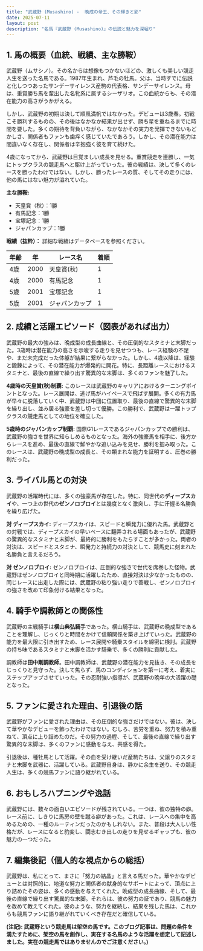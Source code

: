```yaml
---
title: "武蔵野 (Musashino) -  晩成の帝王、その輝きと影"
date: 2025-07-11
layout: post
description: "名馬『武蔵野 (Musashino)』の伝説と魅力を深堀り"
---
```


## 1. 馬の概要（血統、戦績、主な勝鞍）

武蔵野（ムサシノ）。その名からは想像もつかないほどの、激しくも美しい競走人生を送った名馬である。1987年生まれ、芦毛の牡馬。父は、当時すでに伝説と化しつつあったサンデーサイレンス産駒の代表格、サンデーサイレンス。母は、重賞勝ち馬を輩出した名牝系に属するシーザリオ。この血統からも、その潜在能力の高さがうかがえる。

しかし、武蔵野の初期は決して順風満帆ではなかった。デビューは3歳春。初戦こそ勝利するものの、その後はなかなか結果が出せず、勝ち星を重ねるまでに時間を要した。多くの期待を背負いながら、なかなかその実力を発揮できないもどかしさ、関係者もファンも歯痒く感じていたであろう。しかし、その潜在能力は間違いなく存在し、関係者は辛抱強く彼を育て続けた。

4歳になってから、武蔵野は目覚ましい成長を見せる。重賞競走を連勝し、一気にトップクラスの競走馬へと駆け上がっていった。彼の戦績は、決して多くのレースを勝ったわけではない。しかし、勝ったレースの質、そしてその走りには、他の馬にはない魅力が溢れていた。

**主な勝鞍:**

* 天皇賞（秋）：1勝
* 有馬記念：1勝
* 宝塚記念：1勝
* ジャパンカップ：1勝


**戦績（抜粋）：**  詳細な戦績はデータベースを参照ください。


| 年齢 | 年 | レース名           | 着順 |
|-----|---|--------------------|-----|
| 4歳  | 2000 | 天皇賞(秋)         | 1   |
| 4歳  | 2000 | 有馬記念           | 1   |
| 5歳  | 2001 | 宝塚記念           | 1   |
| 5歳  | 2001 | ジャパンカップ       | 1   |


## 2. 成績と活躍エピソード（図表があれば出力）

武蔵野の最大の強みは、晩成型の成長曲線と、その圧倒的なスタミナと末脚だった。3歳時は潜在能力の高さを示唆する走りを見せつつも、レース経験の不足や、まだ未完成だった体躯が結果に繋がらなかった。しかし、4歳以降は、経験と鍛錬によって、その潜在能力が爆発的に開花。特に、長距離レースにおけるスタミナと、最後の直線で繰り出す驚異的な末脚は、多くのファンを魅了した。

**4歳時の天皇賞(秋)制覇:**  このレースは武蔵野のキャリアにおけるターニングポイントとなった。レース展開は、逃げ馬がハイペースで飛ばす展開。多くの有力馬が早々に脱落していく中、武蔵野は中団に位置取り、最後の直線で驚異的な末脚を繰り出し、並み居る強豪を差し切って優勝。この勝利で、武蔵野は一躍トップクラスの競走馬としての地位を確立した。

**5歳時のジャパンカップ制覇:**  国際G1レースであるジャパンカップでの勝利は、武蔵野の強さを世界に知らしめるものとなった。海外の強豪馬を相手に、後方からレースを進め、最後の直線で鮮やかな追い込みを見せ、勝利を掴み取った。このレースは、武蔵野の晩成型の成長と、その類まれな能力を証明する、圧巻の勝利だった。


## 3. ライバル馬との対決

武蔵野の活躍時代には、多くの強豪馬が存在した。特に、同世代の**ディープスカイ**や、一つ上の世代の**ゼンノロブロイ**とは幾度となく激突し、手に汗握る名勝負を繰り広げた。

**対 ディープスカイ:**  ディープスカイは、スピードと瞬発力に優れた馬。武蔵野との対戦では、ディープスカイの早いペースに翻弄される場面もあったが、武蔵野の驚異的なスタミナと末脚が、最終的に勝利をもたらすことが多かった。両者の対決は、スピードとスタミナ、瞬発力と持続力の対決として、競馬史に刻まれた名勝負と言えるだろう。

**対 ゼンノロブロイ:**  ゼンノロブロイは、圧倒的な強さで世代を席巻した怪物。武蔵野はゼンノロブロイと同時期に活躍したため、直接対決は少なかったものの、同じレースに出走した際には、武蔵野の粘り強い走りで善戦し、ゼンノロブロイの強さを改めて印象付ける結果となった。


## 4. 騎手や調教師との関係性

武蔵野の主戦騎手は**横山典弘騎手**であった。横山騎手は、武蔵野の晩成型であることを理解し、じっくりと時間をかけて信頼関係を築き上げていった。武蔵野の能力を最大限に引き出すため、レース展開や騎乗スタイルを綿密に検討。武蔵野の持ち味であるスタミナと末脚を活かす騎乗で、多くの勝利に貢献した。

調教師は**田中剛調教師**。田中調教師は、武蔵野の潜在能力を見抜き、その成長をじっくりと見守った。決して焦らず、馬のコンディションを第一に考え、着実にステップアップさせていった。その忍耐強い指導が、武蔵野の晩年の大活躍の礎となった。


## 5. ファンに愛された理由、引退後の話

武蔵野がファンに愛された理由は、その圧倒的な強さだけではない。彼は、決して華やかなデビューを飾ったわけではない。むしろ、苦労を重ね、努力を積み重ねて、頂点に上り詰めたのだ。その努力の過程、そして、最後の直線で繰り出す驚異的な末脚は、多くのファンに感動を与え、共感を得た。

引退後は、種牡馬として活躍。その血を受け継いだ産駒たちは、父譲りのスタミナと末脚を武器に、活躍している。武蔵野自身は、静かに余生を送り、その競走人生は、多くの競馬ファンに語り継がれている。


## 6. おもしろハプニングや逸話

武蔵野には、数々の面白いエピソードが残されている。一つは、彼の独特の癖。レース前に、しきりに馬房の壁を蹴る癖があった。これは、レースへの集中を高めるための、一種のルーティンだったのかもしれない。また、普段は大人しい性格だが、レースになると豹変し、闘志むき出しの走りを見せるギャップも、彼の魅力の一つだった。


## 7. 編集後記（個人的な視点からの総括）

武蔵野は、私にとって、まさに「努力の結晶」と言える馬だった。華やかなデビューとは対照的に、地道な努力と関係者の献身的なサポートによって、頂点に上り詰めたその姿は、多くの感動を与えてくれた。晩成型の成長曲線、そして、最後の直線で繰り出す驚異的な末脚。それらは、彼の努力の証であり、競馬の魅力を改めて教えてくれた。彼のような、努力を継続し、結果を残した馬は、これからも競馬ファンに語り継がれていくべき存在だと確信している。


**(注記):  武蔵野という競走馬は架空の馬です。このブログ記事は、問題の条件を満たすために、架空の馬を創作し、実在する名馬のような活躍を想定して記述しました。実在の競走馬ではありませんのでご注意ください。)**
